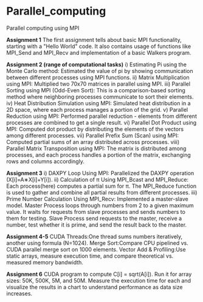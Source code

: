 # Parallel_computing
Parallel computing using MPI

**Assignment 1**
The first assignment tells about basic MPI functionality, starting with a "Hello World" code.
It also contains usage of functions like MPI_Send and MPI_Recv and implementation of a basic Walkers program.


**Assignment 2 (range of computational tasks)**
i) Estimating Pi using the Monte Carlo method: Estimated the value of pi by showing communication between different processes using MPI functions.
ii) Matrix Multiplication using MPI: Multiplied two 70x70 matrices in parallel using MPI.
iii) Parallel Sorting using MPI (Odd-Even Sort): This is a comparison-based sorting method where neighboring processes communicate to sort their elements.
iv) Heat Distribution Simulation using MPI: Simulated heat distribution in a 2D space, where each process manages a portion of the grid.
v) Parallel Reduction using MPI: Performed parallel reduction - elements from different processes are combined to get a single result.
vi) Parallel Dot Product using MPI: Computed dot product by distributing the elements of the vectors among different processes.
vii) Parallel Prefix Sum (Scan) using MPI: Computed partial sums of an array distributed across processes.
viii) Parallel Matrix Transposition using MPI: The matrix is distributed among processes, and each process handles a portion of the matrix, exchanging rows and columns accordingly.


**Assignment 3**
i) DAXPY Loop Using MPI: Parallelized the DAXPY operation (X[i]=A∗X[i]+Y[i]).
ii) Calculation of π Using MPI_Bcast and MPI_Reduce: Each process(here) computes a partial sum for π. The MPI_Reduce function is used to gather and combine all partial results from different processes.
iii) Prime Number Calculation Using MPI_Recv: Implemented a master-slave model. Master Process loops through numbers from 2 to a given maximum value. It waits for requests from slave processes and sends numbers to them for testing. Slave Process send requests to the master, receive a number, test whether it is prime, and send the result back to the master.


**Assignment 4-5**
CUDA Threads:One thread sums numbers iteratively, another using formula (N=1024).
Merge Sort:Compare CPU pipelined vs. CUDA parallel merge sort on 1000 elements.
Vector Add & Profiling:Use static arrays, measure execution time, and compare theoretical vs. measured memory bandwidth.


**Assignment 6**
CUDA program to compute C[i] = sqrt(A[i]).
Run it for array sizes: 50K, 500K, 5M, and 50M.
Measure the execution time for each and visualize the results in a chart to understand performance as data size increases.
